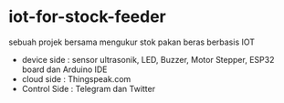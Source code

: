 # iot-for-stock-feeder
sebuah projek bersama mengukur stok pakan beras berbasis IOT
- device side : sensor ultrasonik, LED, Buzzer, Motor Stepper, ESP32 board dan Arduino IDE  
- cloud side : Thingspeak.com   
- Control Side : Telegram dan Twitter  
